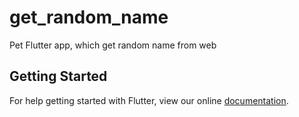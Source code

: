 # get_random_name

Pet Flutter app,  which get random name from web

## Getting Started

For help getting started with Flutter, view our online
[documentation](https://flutter.io/).
